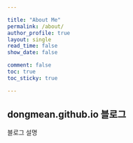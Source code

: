 ```yaml
---

title: "About Me"
permalink: /about/
author_profile: true
layout: single
read_time: false
show_date: false

comment: false
toc: true
toc_sticky: true

---
```


## dongmean.github.io 블로그

블로그 설명